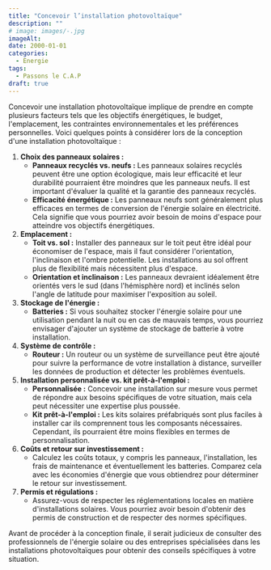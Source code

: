 ```yaml
---
title: "Concevoir l’installation photovoltaïque"
description: ""
# image: images/-.jpg
imageAlt: 
date: 2000-01-01
categories:
  - Energie
tags:
  - Passons le C.A.P
draft: true
---
```


Concevoir une installation photovoltaïque implique de prendre en compte plusieurs facteurs tels que les objectifs énergétiques, le budget, l'emplacement, les contraintes environnementales et les préférences personnelles. Voici quelques points à considérer lors de la conception d'une installation photovoltaïque :

1. **Choix des panneaux solaires :**
   - **Panneaux recyclés vs. neufs :** Les panneaux solaires recyclés peuvent être une option écologique, mais leur efficacité et leur durabilité pourraient être moindres que les panneaux neufs. Il est important d'évaluer la qualité et la garantie des panneaux recyclés.
   - **Efficacité énergétique :** Les panneaux neufs sont généralement plus efficaces en termes de conversion de l'énergie solaire en électricité. Cela signifie que vous pourriez avoir besoin de moins d'espace pour atteindre vos objectifs énergétiques.
2. **Emplacement :**
   - **Toit vs. sol :** Installer des panneaux sur le toit peut être idéal pour économiser de l'espace, mais il faut considérer l'orientation, l'inclinaison et l'ombre potentielle. Les installations au sol offrent plus de flexibilité mais nécessitent plus d'espace.
   - **Orientation et inclinaison :** Les panneaux devraient idéalement être orientés vers le sud (dans l'hémisphère nord) et inclinés selon l'angle de latitude pour maximiser l'exposition au soleil.
3. **Stockage de l'énergie :**
   - **Batteries :** Si vous souhaitez stocker l'énergie solaire pour une utilisation pendant la nuit ou en cas de mauvais temps, vous pourriez envisager d'ajouter un système de stockage de batterie à votre installation.
4. **Système de contrôle :**
   - **Routeur :** Un routeur ou un système de surveillance peut être ajouté pour suivre la performance de votre installation à distance, surveiller les données de production et détecter les problèmes éventuels.
5. **Installation personnalisée vs. kit prêt-à-l'emploi :**
   - **Personnalisée :** Concevoir une installation sur mesure vous permet de répondre aux besoins spécifiques de votre situation, mais cela peut nécessiter une expertise plus poussée.
   - **Kit prêt-à-l'emploi :** Les kits solaires préfabriqués sont plus faciles à installer car ils comprennent tous les composants nécessaires. Cependant, ils pourraient être moins flexibles en termes de personnalisation.
6. **Coûts et retour sur investissement :**
   - Calculez les coûts totaux, y compris les panneaux, l'installation, les frais de maintenance et éventuellement les batteries. Comparez cela avec les économies d'énergie que vous obtiendrez pour déterminer le retour sur investissement.
7. **Permis et régulations :**
   - Assurez-vous de respecter les réglementations locales en matière d'installations solaires. Vous pourriez avoir besoin d'obtenir des permis de construction et de respecter des normes spécifiques.

Avant de procéder à la conception finale, il serait judicieux de consulter des professionnels de l'énergie solaire ou des entreprises spécialisées dans les installations photovoltaïques pour obtenir des conseils spécifiques à votre situation.
